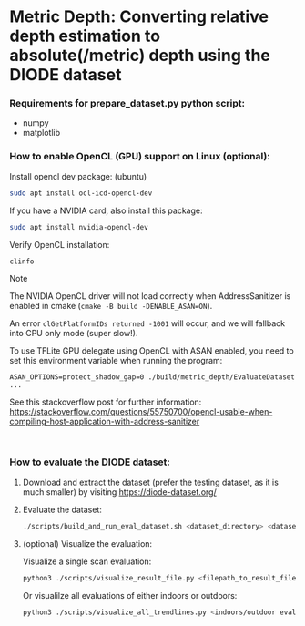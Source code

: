 # Metric Depth: Converting relative depth estimation to absolute(/metric) depth using the DIODE dataset

### Requirements for prepare_dataset.py python script:

- numpy
- matplotlib

### How to enable OpenCL (GPU) support on Linux (optional):

Install opencl dev package: (ubuntu)

```bash
sudo apt install ocl-icd-opencl-dev
```

If you have a NVIDIA card, also install this package:

```bash
sudo apt install nvidia-opencl-dev
```

Verify OpenCL installation:

```
clinfo
```

> [!NOTE]
> The NVIDIA OpenCL driver will not load correctly when AddressSanitizer is enabled in cmake (`cmake -B build -DENABLE_ASAN=ON`).
>
> An error `clGetPlatformIDs returned -1001` will occur, and we will fallback into CPU only mode (super slow!).
>
> To use TFLite GPU delegate using OpenCL with ASAN enabled, you need to set this environment variable when running the program:
>
> `ASAN_OPTIONS=protect_shadow_gap=0 ./build/metric_depth/EvaluateDataset ...`
>
> See this stackoverflow post for further information: <https://stackoverflow.com/questions/55750700/opencl-usable-when-compiling-host-application-with-address-sanitizer>

<br>

### How to evaluate the DIODE dataset:

1. Download and extract the dataset (prefer the testing dataset, as it is much smaller) by visiting <https://diode-dataset.org/>

2. Evaluate the dataset:

   ```bash
   ./scripts/build_and_run_eval_dataset.sh <dataset_directory> <dataset_evaluation_directory>
   ```

3. (optional) Visualize the evaluation:

   Visualize a single scan evaluation:

   ```bash
   python3 ./scripts/visualize_result_file.py <filepath_to_result_file.csv>
   ```

   Or visualilze all evaluations of either indoors or outdoors:

   ```bash
   python3 ./scripts/visualize_all_trendlines.py <indoors/outdoor evaluation_directory>
   ```
